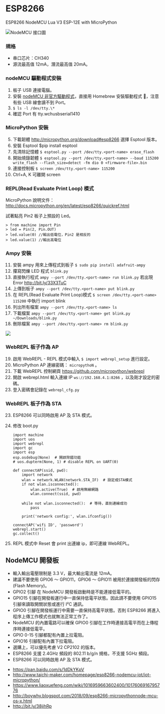 # ESP8266

ESP8266 NodeMCU Lua V3 ESP-12E with MicroPython

![NodeMCU 接口圖](http://www.ifuturetech.org/ifuture/uploads/2017/07/AMICA-NODEMCU-ESP8266-LUA-CP2102-WIFI-DEVELOPMENT-MODULE-IOT-gujarat.png)

### 規格

- 串口芯片：CH340
- 源流最高值 12mA，潛流最高值 20mA。

### nodeMCU 驅動程式安裝

1. 板子 USB 連接電腦。
2. 安裝 [nodeMCU 非官方驅動程式](https://goo.gl/YAys6k)，直接用 Homebrew 安裝驅動程式 ，注意有些 USB 線會讀不到 Port。
3. `$ ls -l /dev/tty.\*`
4. 確認 Port 有 tty.wchusbserial1410

### MicroPython 安裝

5. 下載韌體 http://micropython.org/download#esp8266 選擇 Esptool 版本。
6. 安裝 Esptool \$pip install esptool
7. 先清除記憶體 `$ esptool.py --port /dev/tty.<port-name> erase_flash`
8. 開始燒錄韌體 `$ esptool.py --port /dev/tty.<port-name> --baud 115200 write_flash --flash_size=detect -fm dio 0 <firmware-file>.bin`
9. 連接控制板 `$ screen /dev/tty.<port-name> 115200`
10. Ctrl+A, K 可離開 screen

### REPL(Read Evaluate Print Loop) 模式

MicroPython 說明文件：
http://docs.micropython.org/en/latest/esp8266/quickref.html

試著點亮 Pin2 板子上預設的 Led。

    > from machine import Pin
    > led = Pin(2, Pin.OUT)
    > led.value(0) //輸出低電位，Pin2 是相反的
    > led.value(1) //輸出高電位

### Ampy 安裝

11. 安裝 ampy 用來上傳程式到板子 `$ sudo pip install adafruit-ampy`
12. 攥寫閃爍 LED 程式 `blink.py`
13. 直接執行程式 `ampy --port /dev/tty.<port-name> run blink.py` 若出現 Error http://bit.ly/33X3TuC
14. 上傳到板子 `ampy --port /dev/tty.<port-name> put blink.py`
15. 在 REPL(Read Evaluate Print Loop)模式 `$ screen /dev/tty.<port-name> 115200` 中執行 import blink
16. 列出所有檔案 `ampy --port /dev/tty.<port-name> ls`
17. 下載檔案 `ampy --port /dev/tty.<port-name> get blink.py ~/Downloads/blink.py`
18. 刪除檔案 `ampy --port /dev/tty.<port-name> rm blink.py`

![](https://i.imgur.com/FIYQzSY.jpg)

### WebREPL 板子作為 AP

19. 啟用 WebREPL - REPL 模式中輸入 `$ import webrepl_setup` 進行設定。
20. MicroPython AP 連線密碼： `micropythoN` 。
21. 下載 WebREPL 控制網頁 https://github.com/micropython/webrepl
22. 開啟 webrepl.html 輸入連線 IP `ws://192.168.4.1:8266` ，以及剛才設定的密碼。
23. 登入密碼會記錄在 `webrepl_cfg.py`

### WebREPL 板子作為 STA

23. ESP8266 可以同時啟用 AP 及 STA 模式。
24. 修改 boot.py

        import machine
        import uos
        import webrepl
        import gc
        import esp
        esp.osdebug(None)  # 開啟除錯功能
        # uos.dupterm(None, 1) # disable REPL on UART(0)

        def connectAP(ssid, pwd):
            import network
            wlan = network.WLAN(network.STA_IF)  # 設定成STA模式
            if not wlan.isconnected():
                wlan.active(True)  # 啟用無線網路
                wlan.connect(ssid, pwd)

            while not wlan.isconnected():  # 等待，直到連線成功
                pass

            print('network config:', wlan.ifconfig())

        connectAP('wifi ID', 'password')
        webrepl.start()
        gc.collect()

25. REPL 模式中 Reset 會 print 出連線 ip，即可連線 WebREPL。

## NodeMCU 開發板

- 輸入輸出電壓限制是 3.3 V，最大輸出電流是 12mA。
- 建議不要使用 GPIO6 ～ GPIO11，GPIO6 ～ GPIO11 被用於連接開發板的閃存(Flash Memory)。
- GPIO2 引腳 在 NodeMCU 開發板啟動時是不能連接低電平的。
- GPIO15 引腳在開發板運行中一直保持低電平狀態。因此請不要使用 GPIO15 引腳來讀取開關狀態或進行 I²C 通訊。
- GPIO0 引腳在開發板運行中需要一直保持高電平狀態。否則 ESP8266 將進入程序上傳工作模式也就無法正常工作了。
- NodeMCU 的內置電路可以確保 GPIO0 引腳在工作時連接高電平而在上傳程序時連接低電平。
- GPIO 0-15 引腳都配有內置上拉電阻。
- GPIO16 引腳配有內置下拉電阻。
- 選購上，可以優先考慮 V2 CP2102 的版本。
- ESP8266 支援 2.4GHz 頻段的 802.11 b/g/n 規格，不支援 5GHz 頻段。
- ESP8266 可以同時啟用 AP 及 STA 模式。

* https://pan.baidu.com/s/1dDkYKpV
* http://www.taichi-maker.com/homepage/esp8266-nodemcu-iot/iot-micropython/
* https://www.liaoxuefeng.com/wiki/1016959663602400/1017606916795776
* http://boywhy.blogspot.com/2018/09/esp8266-micropythonnode-mcu-os-x.html
* http://bit.ly/38jihRp

